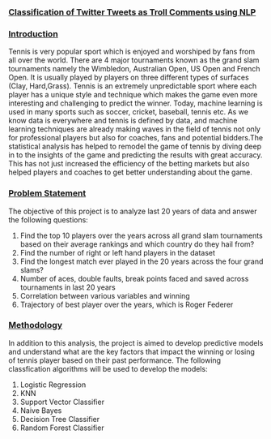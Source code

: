 ### <ins>Classification of Twitter Tweets as Troll Comments using NLP

 ### <ins> Introduction
Tennis is very popular sport which is enjoyed and worshiped by fans from all over the world. There are 4 major tournaments known as the grand slam tournaments namely the Wimbledon, Australian Open, US Open and French Open. It is usually played by players on three different types of surfaces (Clay, Hard,Grass). Tennis is an extremely unpredictable sport where each player has a unique style and technique which makes the game even more interesting and challenging to predict the winner.
Today, machine learning is used in many sports such as soccer, cricket, baseball, tennis etc. As we know data is everywhere and tennis is defined by data, and machine learning techniques are already making waves in the field of tennis not only for professional players but also for coaches, fans and potential bidders.The statistical analysis has helped to remodel the game of tennis by diving deep in to the insights of the game and predicting the results with great accuracy. This has not just increased the efficiency of the betting markets but also helped players and coaches to get better understanding about the game.

 ### <ins>Problem Statement
The objective of this project is to analyze last 20 years of data and answer the following questions:
1. Find the top 10 players over the years across all grand slam tournaments based on their average rankings and which country do they hail from?
2. Find the number of right or left hand players in the dataset
3. Find the longest match ever played in the 20 years across the four grand slams?
4. Number of aces, double faults, break points faced and saved across tournaments in last 20 years
5. Correlation between various variables and winning
6. Trajectory of best player over the years, which is Roger Federer

 ### <ins> Methodology
 
 In addition to this analysis, the project is aimed to develop predictive models and understand what are the key factors that impact the winning or losing of tennis player based on their past performance. The following classfication algorithms will be used to develop the models:
1. Logistic Regression
2. KNN
3. Support Vector Classifier
4. Naive Bayes
5. Decision Tree Classifier 
6. Random Forest Classifier

